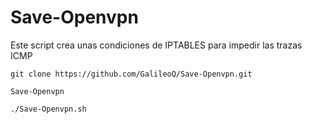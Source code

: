 # Save-Openvpn
Este script crea unas condiciones de IPTABLES para impedir las trazas ICMP
```
git clone https://github.com/GalileoQ/Save-Openvpn.git
```
```
Save-Openvpn
```
```
./Save-Openvpn.sh
```
